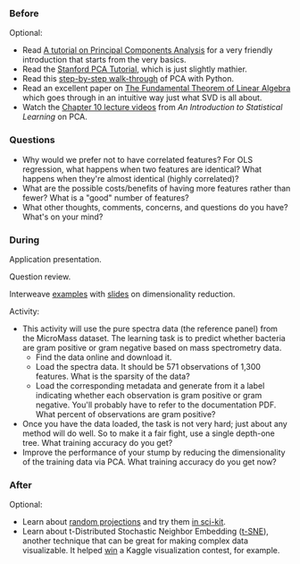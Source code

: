 ### Before

Optional:

 * Read [A tutorial on Principal Components Analysis](http://www.cs.otago.ac.nz/cosc453/student_tutorials/principal_components.pdf) for a very friendly introduction that starts from the very basics.
 * Read the [Stanford PCA Tutorial](http://ufldl.stanford.edu/wiki/index.php/PCA), which is just slightly mathier.
 * Read this [step-by-step walk-through](http://sebastianraschka.com/Articles/2014_pca_step_by_step.html) of PCA with Python.
 * Read an excellent paper on [The Fundamental Theorem of Linear Algebra](http://home.eng.iastate.edu/~julied/classes/CE570/Notes/strangpaper.pdf) which goes through in an intuitive way just what SVD is all about.
 * Watch the [Chapter 10 lecture videos](http://www.dataschool.io/15-hours-of-expert-machine-learning-videos/) from *An Introduction to Statistical Learning* on PCA.


### Questions

 * Why would we prefer not to have correlated features? For OLS regression, what happens when two features are identical? What happens when they're almost identical (highly correlated)?
 * What are the possible costs/benefits of having more features rather than fewer? What is a "good" number of features?
 * What other thoughts, comments, concerns, and questions do you have? What's on your mind?


### During

Application presentation.

Question review.

Interweave [examples](pca_svd.py) with [slides](slides.pdf) on dimensionality reduction.

Activity:

 * This activity will use the pure spectra data (the reference panel) from the MicroMass dataset. The learning task is to predict whether bacteria are gram positive or gram negative based on mass spectrometry data.
     * Find the data online and download it.
     * Load the spectra data. It should be 571 observations of 1,300 features. What is the sparsity of the data?
     * Load the corresponding metadata and generate from it a label indicating whether each observation is gram positive or gram negative. You'll probably have to refer to the documentation PDF. What percent of observations are gram positive?
 * Once you have the data loaded, the task is not very hard; just about any method will do well. So to make it a fair fight, use a single depth-one tree. What training accuracy do you get?
 * Improve the performance of your stump by reducing the dimensionality of the training data via PCA. What training accuracy do you get now?


### After

Optional:

 * Learn about [random projections](http://users.ics.aalto.fi/ella/publications/randproj_kdd.pdf) and try them [in sci-kit](http://scikit-learn.org/stable/modules/random_projection.html).
 * Learn about t-Distributed Stochastic Neighbor Embedding ([t-SNE](http://homepage.tudelft.nl/19j49/t-SNE.html)), another technique that can be great for making complex data visualizable. It helped [win](http://blog.kaggle.com/2012/11/02/t-distributed-stochastic-neighbor-embedding-wins-merck-viz-challenge/) a Kaggle visualization contest, for example.
